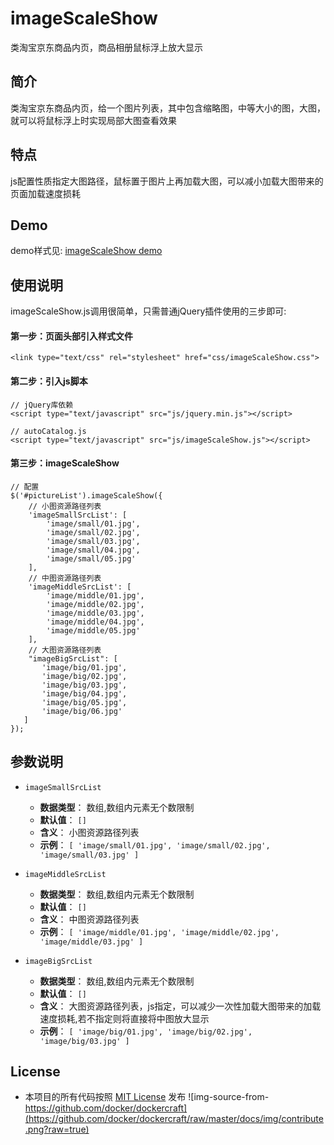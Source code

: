 # imageScaleShow
类淘宝京东商品内页，商品相册鼠标浮上放大显示

## 简介
类淘宝京东商品内页，给一个图片列表，其中包含缩略图，中等大小的图，大图，就可以将鼠标浮上时实现局部大图查看效果

## 特点
js配置性质指定大图路径，鼠标置于图片上再加载大图，可以减小加载大图带来的页面加载速度损耗

## Demo
demo样式见: [imageScaleShow demo](http://cdn.heanes.com/js/imageScaleShow/1.0.0/demo/ "imageScaleShow demo")

## 使用说明
imageScaleShow.js调用很简单，只需普通jQuery插件使用的三步即可:
#### 第一步：页面头部引入样式文件
    <link type="text/css" rel="stylesheet" href="css/imageScaleShow.css">
#### 第二步：引入js脚本
    // jQuery库依赖
    <script type="text/javascript" src="js/jquery.min.js"></script>

    // autoCatalog.js
    <script type="text/javascript" src="js/imageScaleShow.js"></script>

#### 第三步：imageScaleShow
    // 配置
    $('#pictureList').imageScaleShow({
        // 小图资源路径列表
        'imageSmallSrcList': [
            'image/small/01.jpg',
            'image/small/02.jpg',
            'image/small/03.jpg',
            'image/small/04.jpg',
            'image/small/05.jpg'
        ],
        // 中图资源路径列表
        'imageMiddleSrcList': [
            'image/middle/01.jpg',
            'image/middle/02.jpg',
            'image/middle/03.jpg',
            'image/middle/04.jpg',
            'image/middle/05.jpg'
        ],
        // 大图资源路径列表
        "imageBigSrcList": [
           'image/big/01.jpg',
           'image/big/02.jpg',
           'image/big/03.jpg',
           'image/big/04.jpg',
           'image/big/05.jpg',
           'image/big/06.jpg'
       ]
    });


## 参数说明
- `imageSmallSrcList`
  - **数据类型**： 数组,数组内元素无个数限制
  - **默认值**： `[]`
  - **含义**： 小图资源路径列表
  - **示例**： `[
                    'image/small/01.jpg',
                    'image/small/02.jpg',
                    'image/small/03.jpg'
                ]`
                
- `imageMiddleSrcList`
  - **数据类型**： 数组,数组内元素无个数限制
  - **默认值**： `[]`
  - **含义**： 中图资源路径列表
  - **示例**： `[
                    'image/middle/01.jpg',
                    'image/middle/02.jpg',
                    'image/middle/03.jpg'
                ]`

- `imageBigSrcList`
    - **数据类型**： 数组,数组内元素无个数限制
    - **默认值**： `[]`
    - **含义**： 大图资源路径列表，js指定，可以减少一次性加载大图带来的加载速度损耗,若不指定则将直接将中图放大显示
    - **示例**： `[
                      'image/big/01.jpg',
                      'image/big/02.jpg',
                      'image/big/03.jpg'
                  ]`

## License
* 本项目的所有代码按照 [MIT License](https://github.com/racaljk/hosts/blob/master/LICENSE) 发布
![img-source-from-https://github.com/docker/dockercraft](https://github.com/docker/dockercraft/raw/master/docs/img/contribute.png?raw=true)

